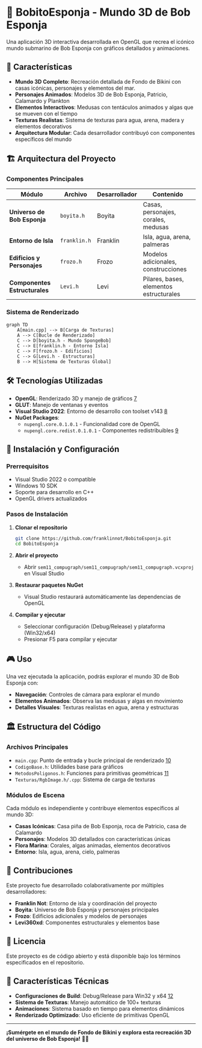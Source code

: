 # 🧽 BobitoEsponja - Mundo 3D de Bob Esponja

Una aplicación 3D interactiva desarrollada en OpenGL que recrea el icónico mundo submarino de Bob Esponja con gráficos detallados y animaciones.

## 🌊 Características

- **Mundo 3D Completo**: Recreación detallada de Fondo de Bikini con casas icónicas, personajes y elementos del mar.
- **Personajes Animados**: Modelos 3D de Bob Esponja, Patricio, Calamardo y Plankton
- **Elementos Interactivos**: Medusas con tentáculos animados y algas que se mueven con el tiempo 
- **Texturas Realistas**: Sistema de texturas para agua, arena, madera y elementos decorativos
- **Arquitectura Modular**: Cada desarrollador contribuyó con componentes específicos del mundo

## 🏗️ Arquitectura del Proyecto

### Componentes Principales

| Módulo | Archivo | Desarrollador | Contenido |
|--------|---------|---------------|-----------|
| **Universo de Bob Esponja** | `boyita.h` | Boyita | Casas, personajes, corales, medusas |
| **Entorno de Isla** | `franklin.h` | Franklin | Isla, agua, arena, palmeras |
| **Edificios y Personajes** | `frozo.h` | Frozo | Modelos adicionales, construcciones |
| **Componentes Estructurales** | `Levi.h` | Levi | Pilares, bases, elementos estructurales |

### Sistema de Renderizado

```mermaid
graph TD
    A[main.cpp] --> B[Carga de Texturas]
    A --> C[Bucle de Renderizado]
    C --> D[boyita.h - Mundo SpongeBob]
    C --> E[franklin.h - Entorno Isla]
    C --> F[frozo.h - Edificios]
    C --> G[Levi.h - Estructuras]
    B --> H[Sistema de Texturas Global]
```

## 🛠️ Tecnologías Utilizadas

- **OpenGL**: Renderizado 3D y manejo de gráficos [7](#0-6) 
- **GLUT**: Manejo de ventanas y eventos
- **Visual Studio 2022**: Entorno de desarrollo con toolset v143 [8](#0-7) 
- **NuGet Packages**: 
  - `nupengl.core.0.1.0.1` - Funcionalidad core de OpenGL
  - `nupengl.core.redist.0.1.0.1` - Componentes redistribuibles [9](#0-8) 

## 🚀 Instalación y Configuración

### Prerrequisitos

- Visual Studio 2022 o compatible
- Windows 10 SDK
- Soporte para desarrollo en C++
- OpenGL drivers actualizados

### Pasos de Instalación

1. **Clonar el repositorio**
   ```bash
   git clone https://github.com/franklinnot/BobitoEsponja.git
   cd BobitoEsponja
   ```

2. **Abrir el proyecto**
   - Abrir `sem11_compugraph/sem11_compugraph/sem11_compugraph.vcxproj` en Visual Studio

3. **Restaurar paquetes NuGet**
   - Visual Studio restaurará automáticamente las dependencias de OpenGL

4. **Compilar y ejecutar**
   - Seleccionar configuración (Debug/Release) y plataforma (Win32/x64)
   - Presionar F5 para compilar y ejecutar

## 🎮 Uso

Una vez ejecutada la aplicación, podrás explorar el mundo 3D de Bob Esponja con:

- **Navegación**: Controles de cámara para explorar el mundo
- **Elementos Animados**: Observa las medusas y algas en movimiento
- **Detalles Visuales**: Texturas realistas en agua, arena y estructuras

## 🏛️ Estructura del Código

### Archivos Principales

- `main.cpp`: Punto de entrada y bucle principal de renderizado [10](#0-9) 
- `CodigoBase.h`: Utilidades base para gráficos
- `MetodosPoligonos.h`: Funciones para primitivas geométricas [11](#0-10) 
- `Texturas/RgbImage.h/.cpp`: Sistema de carga de texturas

### Módulos de Escena

Cada módulo es independiente y contribuye elementos específicos al mundo 3D:

- **Casas Icónicas**: Casa piña de Bob Esponja, roca de Patricio, casa de Calamardo
- **Personajes**: Modelos 3D detallados con características únicas
- **Flora Marina**: Corales, algas animadas, elementos decorativos
- **Entorno**: Isla, agua, arena, cielo, palmeras

## 🤝 Contribuciones

Este proyecto fue desarrollado colaborativamente por múltiples desarrolladores:

- **Franklin Not**: Entorno de isla y coordinación del proyecto
- **Boyita**: Universo de Bob Esponja y personajes principales  
- **Frozo**: Edificios adicionales y modelos de personajes
- **Levi360xd**: Componentes estructurales y elementos base

## 📝 Licencia

Este proyecto es de código abierto y está disponible bajo los términos especificados en el repositorio.

## 🎯 Características Técnicas

- **Configuraciones de Build**: Debug/Release para Win32 y x64 [12](#0-11) 
- **Sistema de Texturas**: Manejo automático de 100+ texturas
- **Animaciones**: Sistema basado en tiempo para elementos dinámicos
- **Renderizado Optimizado**: Uso eficiente de primitivas OpenGL

---

**¡Sumérgete en el mundo de Fondo de Bikini y explora esta recreación 3D del universo de Bob Esponja!** 🌊🧽

